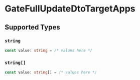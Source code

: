 # GateFullUpdateDtoTargetApps


## Supported Types

### `string`

```typescript
const value: string = /* values here */
```

### `string[]`

```typescript
const value: string[] = /* values here */
```

